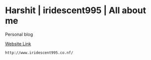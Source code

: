 # Harshit | iridescent995 | All about me
Personal blog

[Website Link](http://iridescent995.co.nf/)

```
http://www.iridescent995.co.nf/
```
